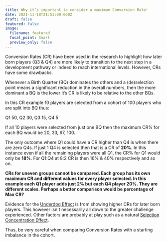 ```yaml
---
title: Why it’s important to consider a maximum Conversion Rate!
date: 2021-11-18T21:51:00.600Z
draft: false
featured: false
image:
  filename: featured
  focal_point: Smart
  preview_only: false
---
```

Conversion Rates (CR) have been used in the research to highlight how later born players (Q3 & Q4) are more likely to transition to the next step in a development pathway or indeed to reach international levels. However, CRs have some drawbacks.

Whenever a Birth Quarter (BQ) dominates the others and a (de)selection point means a significant reduction in the overall numbers, then the more dominant a BQ is the lower it’s CR is likely to be relative to the other BQs.

In this CR example 10 players are selected from a cohort of 100 players who are split into BQ thus:

Q1 50, Q2 30, Q3 15, Q4 5

If all 10 players were selected from just one BQ then the maximum CR% for each BQ would be 20, 33, 67, 100.

The only outcome where Q1 could have a CR higher than Q4 is when there are zero Q4s. If just 1 Q4 is selected then that is a CR of **20%**. In this instance even if all the remaining players were all Q1, the CR% for Q1 would only be **18%**. For Q1:Q4 at 8:2 CR is then 16% & 40% respectively and so on. 

**CRs for uneven groups cannot be compared. Each group has its own maximum CR and different values for every player selected. In this example each Q1 player adds just 2% but each Q4 player 20%. They are different scales. Perhaps a better comparison would be percentage of Max CR?**

Evidence for the [Underdog Effect](https://onemoresummer.co.uk/post/what-is-the-underdog-effect/) is from showing higher CRs for later born players. This however isn't necessarily all down to the greater challenge experienced. Other factors are probably at play such as a natural [Selection Concentration Effect](https://onemoresummer.co.uk/post/is-the-selection-concentration-effect-a-large-part-of-the-underdog-effect/). 

Thus, be very careful when comparing Conversion Rates with a starting imbalance in the cohort.